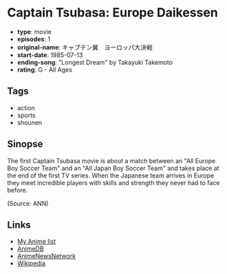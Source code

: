 # Captain Tsubasa: Europe Daikessen

-   **type**: movie
-   **episodes**: 1
-   **original-name**: キャプテン翼　ヨーロッパ大決戦
-   **start-date**: 1985-07-13
-   **ending-song**: "Longest Dream" by Takayuki Takemoto
-   **rating**: G - All Ages

## Tags

-   action
-   sports
-   shounen

## Sinopse

The first Captain Tsubasa movie is about a match between an "All Europe Boy Soccer Team" and an "All Japan Boy Soccer Team" and takes place at the end of the first TV series. When the Japanese team arrives in Europe they meet incredible players with skills and strength they never had to face before.

(Source: ANN)

## Links

-   [My Anime list](https://myanimelist.net/anime/2118/Captain_Tsubasa__Europe_Daikessen)
-   [AnimeDB](http://anidb.info/perl-bin/animedb.pl?show=anime&aid=2337)
-   [AnimeNewsNetwork](http://www.animenewsnetwork.com/encyclopedia/anime.php?id=6341)
-   [Wikipedia](http://ja.wikipedia.org/wiki/%E3%82%AD%E3%83%A3%E3%83%97%E3%83%86%E3%83%B3%E7%BF%BC_%E3%83%A8%E3%83%BC%E3%83%AD%E3%83%83%E3%83%91%E5%A4%A7%E6%B1%BA%E6%88%A6#.E6.98.A0.E7.94.BB)
